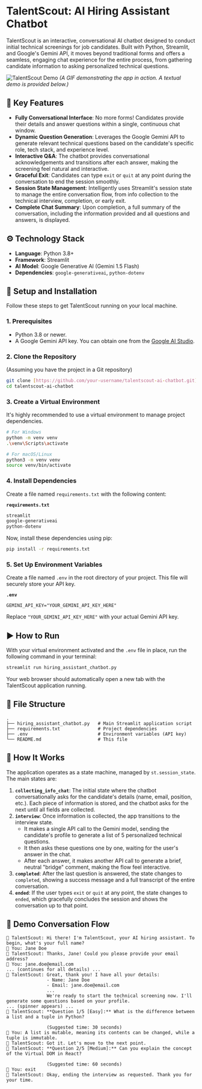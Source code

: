 # TalentScout: AI Hiring Assistant Chatbot

TalentScout is an interactive, conversational AI chatbot designed to conduct initial technical screenings for job candidates. Built with Python, Streamlit, and Google's Gemini API, it moves beyond traditional forms and offers a seamless, engaging chat experience for the entire process, from gathering candidate information to asking personalized technical questions.

![TalentScout Demo](https://i.imgur.com/gS8ZfE0.gif)
*(A GIF demonstrating the app in action. A textual demo is provided below.)*

## 🌟 Key Features

-   **Fully Conversational Interface**: No more forms! Candidates provide their details and answer questions within a single, continuous chat window.
-   **Dynamic Question Generation**: Leverages the Google Gemini API to generate relevant technical questions based on the candidate's specific role, tech stack, and experience level.
-   **Interactive Q&A**: The chatbot provides conversational acknowledgements and transitions after each answer, making the screening feel natural and interactive.
-   **Graceful Exit**: Candidates can type `exit` or `quit` at any point during the conversation to end the session smoothly.
-   **Session State Management**: Intelligently uses Streamlit's session state to manage the entire conversation flow, from info collection to the technical interview, completion, or early exit.
-   **Complete Chat Summary**: Upon completion, a full summary of the conversation, including the information provided and all questions and answers, is displayed.

## ⚙️ Technology Stack

-   **Language**: Python 3.8+
-   **Framework**: Streamlit
-   **AI Model**: Google Generative AI (Gemini 1.5 Flash)
-   **Dependencies**: `google-generativeai`, `python-dotenv`

## 🚀 Setup and Installation

Follow these steps to get TalentScout running on your local machine.

### 1. Prerequisites

-   Python 3.8 or newer.
-   A Google Gemini API key. You can obtain one from the [Google AI Studio](https://aistudio.google.com/app/apikey).

### 2. Clone the Repository

(Assuming you have the project in a Git repository)
```bash
git clone [https://github.com/your-username/talentscout-ai-chatbot.git](https://github.com/your-username/talentscout-ai-chatbot.git)
cd talentscout-ai-chatbot
```

### 3. Create a Virtual Environment

It's highly recommended to use a virtual environment to manage project dependencies.

```bash
# For Windows
python -m venv venv
.\venv\Scripts\activate

# For macOS/Linux
python3 -m venv venv
source venv/bin/activate
```

### 4. Install Dependencies

Create a file named `requirements.txt` with the following content:

**`requirements.txt`**
```txt
streamlit
google-generativeai
python-dotenv
```

Now, install these dependencies using pip:
```bash
pip install -r requirements.txt
```

### 5. Set Up Environment Variables

Create a file named `.env` in the root directory of your project. This file will securely store your API key.

**`.env`**
```
GEMINI_API_KEY="YOUR_GEMINI_API_KEY_HERE"
```
Replace `"YOUR_GEMINI_API_KEY_HERE"` with your actual Gemini API key.

## ▶️ How to Run

With your virtual environment activated and the `.env` file in place, run the following command in your terminal:

```bash
streamlit run hiring_assistant_chatbot.py
```

Your web browser should automatically open a new tab with the TalentScout application running.

## 📁 File Structure

```
.
├── hiring_assistant_chatbot.py   # Main Streamlit application script
├── requirements.txt              # Project dependencies
├── .env                          # Environment variables (API key)
└── README.md                     # This file
```

## 🤖 How It Works

The application operates as a state machine, managed by `st.session_state`. The main states are:

1.  **`collecting_info_chat`**: The initial state where the chatbot conversationally asks for the candidate's details (name, email, position, etc.). Each piece of information is stored, and the chatbot asks for the next until all fields are collected.
2.  **`interview`**: Once information is collected, the app transitions to the interview state.
    -   It makes a single API call to the Gemini model, sending the candidate's profile to generate a list of 5 personalized technical questions.
    -   It then asks these questions one by one, waiting for the user's answer in the chat.
    -   After each answer, it makes another API call to generate a brief, neutral "bridge" comment, making the flow feel interactive.
3.  **`completed`**: After the last question is answered, the state changes to `completed`, showing a success message and a full transcript of the entire conversation.
4.  **`ended`**: If the user types `exit` or `quit` at any point, the state changes to `ended`, which gracefully concludes the session and shows the conversation up to that point.

## 💬 Demo Conversation Flow

```
🤖 TalentScout: Hi there! I'm TalentScout, your AI hiring assistant. To begin, what's your full name?
👤 You: Jane Doe
🤖 TalentScout: Thanks, Jane! Could you please provide your email address?
👤 You: jane.doe@email.com
... (continues for all details) ...
🤖 TalentScout: Great, thank you! I have all your details:
               - Name: Jane Doe
               - Email: jane.doe@email.com
               ...
               We're ready to start the technical screening now. I'll generate some questions based on your profile.
... (spinner appears) ...
🤖 TalentScout: **Question 1/5 [Easy]:** What is the difference between a list and a tuple in Python?

               (Suggested time: 30 seconds)
👤 You: A list is mutable, meaning its contents can be changed, while a tuple is immutable.
🤖 TalentScout: Got it. Let's move to the next point.
🤖 TalentScout: **Question 2/5 [Medium]:** Can you explain the concept of the Virtual DOM in React?

               (Suggested time: 60 seconds)
👤 You: exit
🤖 TalentScout: Okay, ending the interview as requested. Thank you for your time.
```
